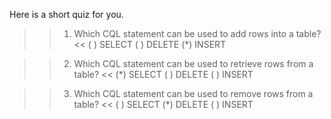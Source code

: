 Here is a short quiz for you. 

>>1. Which CQL statement can be used to add rows into a table? <<
( ) SELECT
( ) DELETE
(*) INSERT

>>2. Which CQL statement can be used to retrieve rows from a table? <<
(*) SELECT
( ) DELETE
( ) INSERT

>>3. Which CQL statement can be used to remove rows from a table? <<
( ) SELECT
(*) DELETE
( ) INSERT